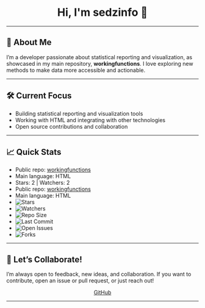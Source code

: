 <!-- Profile README for sedzinfo with personalized suggestions -->

<h1 align="center">Hi, I'm sedzinfo 👋</h1>

---

## 🚀 About Me

I’m a developer passionate about statistical reporting and visualization, as showcased in my main repository, **workingfunctions**. I love exploring new methods to make data more accessible and actionable.

---

## 🛠️ Current Focus

- Building statistical reporting and visualization tools
- Working with HTML and integrating with other technologies
- Open source contributions and collaboration

---

## 📈 Quick Stats

- Public repo: [workingfunctions](https://github.com/sedzinfo/workingfunctions)
- Main language: HTML
- Stars: 2 | Watchers: 2
- Public repo: [workingfunctions](https://github.com/sedzinfo/workingfunctions)
- Main language: HTML
- ![Stars](https://img.shields.io/github/stars/sedzinfo/workingfunctions?style=social) 
- ![Watchers](https://img.shields.io/github/watchers/sedzinfo/workingfunctions?style=social)
- ![Repo Size](https://img.shields.io/github/repo-size/sedzinfo/workingfunctions?color=orange)
- ![Last Commit](https://img.shields.io/github/last-commit/sedzinfo/workingfunctions?logo=github)
- ![Open Issues](https://img.shields.io/github/issues/sedzinfo/workingfunctions)
- ![Forks](https://img.shields.io/github/forks/sedzinfo/workingfunctions?style=social)
---

## 🤝 Let’s Collaborate!

I’m always open to feedback, new ideas, and collaboration. If you want to contribute, open an issue or pull request, or just reach out!

<p align="center">
  <a href="https://github.com/sedzinfo">GitHub</a>
</p>

---

<!-- Generated with Copilot: Suggestions to help you grow your GitHub presence! -->

